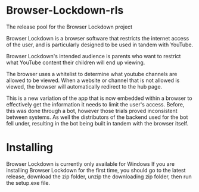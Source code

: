 # Browser-Lockdown-rls
The release pool for the Browser Lockdown project

Browser Lockdown is a browser software that restricts the internet access of the user, and is particularly designed to be used in tandem with YouTube.

Browser Lockdown's intended audience is parents who want to restrict what YouTube content their children will end up viewing.

The browser uses a whitelist to determine what youtube channels are allowed to be viewed. When a website or channel that is not allowed is viewed, the browser will automatically redirect to the hub page.

This is a new variation of the app that is now embedded within a browser to effectively get the information it needs to limit the user's access. Before, this was done through a bot, however those trials proved inconsistent between systems. As well the distributors of the backend used for the bot fell under, resulting in the bot being built in tandem with the browser itself.

# Installing
Browser Lockdown is currently only available for Windows
If you are installing Browser Lockdown for the first time, you should go to the latest release, download the zip folder, unzip the downloading zip folder, then run the setup.exe file. 
